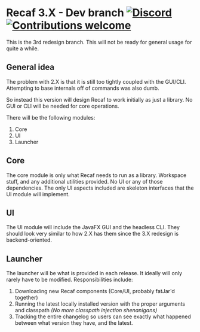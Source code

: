 # Recaf 3.X - Dev branch [![Discord](https://img.shields.io/discord/443258489146572810.svg?label=&logo=discord&logoColor=ffffff&color=7389D8&labelColor=6A7EC2)](https://discord.gg/Bya5HaA) [![Contributions welcome](https://img.shields.io/badge/contributions-welcome-brightgreen.svg?style=flat)](CONTRIBUTING.md)

This is the 3rd redesign branch. This will not be ready for general usage for quite a while.

## General idea

The problem with 2.X is that it is still too tightly coupled with the GUI/CLI. Attempting to base internals off of commands was also dumb.

So instead this version will design Recaf to work initially as just a library. No GUI or CLI will be needed for core operations.

There will be the following modules:

1. Core
2. UI
3. Launcher

## Core

The core module is only what Recaf needs to run as a library. Workspace stuff, and any additional utilities provided. No UI or any of those dependencies. 
The only UI aspects included are skeleton interfaces that the UI module will implement.

## UI

The UI module will include the JavaFX GUI and the headless CLI. They should look very similar to how 2.X has them since the 3.X redesign is backend-oriented.

## Launcher

The launcher will be what is provided in each release. It ideally will only rarely have to be modified. Responsibilities include:

1. Downloading new Recaf components (Core/UI, probably fatJar'd together)
2. Running the latest locally installed version with the proper arguments and classpath _(No more classpath injection shenanigans)_
3. Tracking the entire changelog so users can see exactly what happened between what version they have, and the latest.